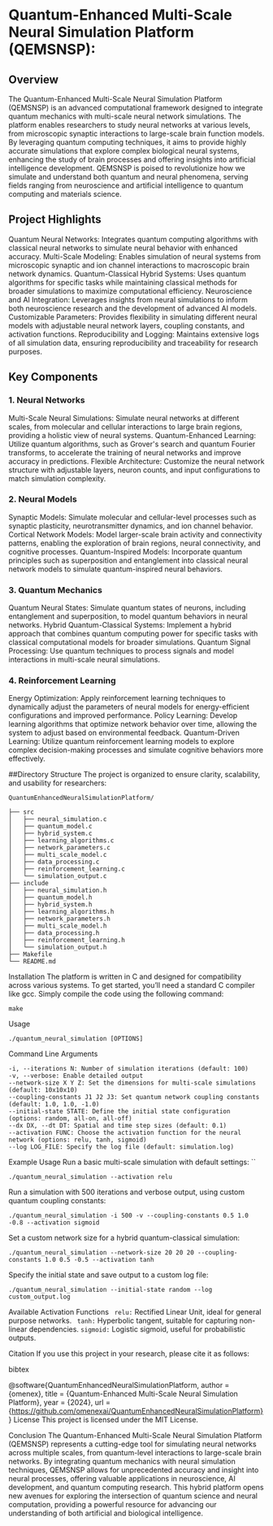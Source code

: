 # Quantum-Enhanced Multi-Scale Neural Simulation Platform (QEMSNSP):

## Overview
The Quantum-Enhanced Multi-Scale Neural Simulation Platform (QEMSNSP) is an advanced computational framework designed to integrate quantum mechanics with multi-scale neural network simulations. The platform enables researchers to study neural networks at various levels, from microscopic synaptic interactions to large-scale brain function models. By leveraging quantum computing techniques, it aims to provide highly accurate simulations that explore complex biological neural systems, enhancing the study of brain processes and offering insights into artificial intelligence development. QEMSNSP is poised to revolutionize how we simulate and understand both quantum and neural phenomena, serving fields ranging from neuroscience and artificial intelligence to quantum computing and materials science.

## Project Highlights
Quantum Neural Networks: Integrates quantum computing algorithms with classical neural networks to simulate neural behavior with enhanced accuracy.
Multi-Scale Modeling: Enables simulation of neural systems from microscopic synaptic and ion channel interactions to macroscopic brain network dynamics.
Quantum-Classical Hybrid Systems: Uses quantum algorithms for specific tasks while maintaining classical methods for broader simulations to maximize computational efficiency.
Neuroscience and AI Integration: Leverages insights from neural simulations to inform both neuroscience research and the development of advanced AI models.
Customizable Parameters: Provides flexibility in simulating different neural models with adjustable neural network layers, coupling constants, and activation functions.
Reproducibility and Logging: Maintains extensive logs of all simulation data, ensuring reproducibility and traceability for research purposes.


## Key Components


### 1. Neural Networks
Multi-Scale Neural Simulations: Simulate neural networks at different scales, from molecular and cellular interactions to large brain regions, providing a holistic view of neural systems.
Quantum-Enhanced Learning: Utilize quantum algorithms, such as Grover's search and quantum Fourier transforms, to accelerate the training of neural networks and improve accuracy in predictions.
Flexible Architecture: Customize the neural network structure with adjustable layers, neuron counts, and input configurations to match simulation complexity.

### 2. Neural Models
Synaptic Models: Simulate molecular and cellular-level processes such as synaptic plasticity, neurotransmitter dynamics, and ion channel behavior.
Cortical Network Models: Model larger-scale brain activity and connectivity patterns, enabling the exploration of brain regions, neural connectivity, and cognitive processes.
Quantum-Inspired Models: Incorporate quantum principles such as superposition and entanglement into classical neural network models to simulate quantum-inspired neural behaviors.

### 3. Quantum Mechanics
Quantum Neural States: Simulate quantum states of neurons, including entanglement and superposition, to model quantum behaviors in neural networks.
Hybrid Quantum-Classical Systems: Implement a hybrid approach that combines quantum computing power for specific tasks with classical computational models for broader simulations.
Quantum Signal Processing: Use quantum techniques to process signals and model interactions in multi-scale neural simulations.

### 4. Reinforcement Learning
Energy Optimization: Apply reinforcement learning techniques to dynamically adjust the parameters of neural models for energy-efficient configurations and improved performance.
Policy Learning: Develop learning algorithms that optimize network behavior over time, allowing the system to adjust based on environmental feedback.
Quantum-Driven Learning: Utilize quantum reinforcement learning models to explore complex decision-making processes and simulate cognitive behaviors more effectively.

##Directory Structure
The project is organized to ensure clarity, scalability, and usability for researchers:



```
QuantumEnhancedNeuralSimulationPlatform/

├── src
│   ├── neural_simulation.c
│   ├── quantum_model.c
│   ├── hybrid_system.c
│   ├── learning_algorithms.c
│   ├── network_parameters.c
│   ├── multi_scale_model.c
│   ├── data_processing.c
│   ├── reinforcement_learning.c
│   └── simulation_output.c
├── include
│   ├── neural_simulation.h
│   ├── quantum_model.h
│   ├── hybrid_system.h
│   ├── learning_algorithms.h
│   ├── network_parameters.h
│   ├── multi_scale_model.h
│   ├── data_processing.h
│   ├── reinforcement_learning.h
│   └── simulation_output.h
├── Makefile
└── README.md
```

Installation
The platform is written in C and designed for compatibility across various systems. To get started, you’ll need a standard C compiler like gcc. Simply compile the code using the following command:


```
make
```

Usage

```
./quantum_neural_simulation [OPTIONS]
```


Command Line Arguments
```
-i, --iterations N: Number of simulation iterations (default: 100)
-v, --verbose: Enable detailed output
--network-size X Y Z: Set the dimensions for multi-scale simulations (default: 10x10x10)
--coupling-constants J1 J2 J3: Set quantum network coupling constants (default: 1.0, 1.0, -1.0)
--initial-state STATE: Define the initial state configuration (options: random, all-on, all-off)
--dx DX, --dt DT: Spatial and time step sizes (default: 0.1)
--activation FUNC: Choose the activation function for the neural network (options: relu, tanh, sigmoid)
--log LOG_FILE: Specify the log file (default: simulation.log)
```

Example Usage
Run a basic multi-scale simulation with default settings:
``

```
./quantum_neural_simulation --activation relu
```

Run a simulation with 500 iterations and verbose output, using custom quantum coupling constants:


```
./quantum_neural_simulation -i 500 -v --coupling-constants 0.5 1.0 -0.8 --activation sigmoid
```

Set a custom network size for a hybrid quantum-classical simulation:


```
./quantum_neural_simulation --network-size 20 20 20 --coupling-constants 1.0 0.5 -0.5 --activation tanh
```

Specify the initial state and save output to a custom log file:


```
./quantum_neural_simulation --initial-state random --log custom_output.log
```

Available Activation Functions
``` relu:```  Rectified Linear Unit, ideal for general purpose networks.
``` tanh:``` Hyperbolic tangent, suitable for capturing non-linear dependencies.
```sigmoid:``` Logistic sigmoid, useful for probabilistic outputs.

Citation
If you use this project in your research, please cite it as follows:

bibtex

@software{QuantumEnhancedNeuralSimulationPlatform,
  author = {omenex},
  title = {Quantum-Enhanced Multi-Scale Neural Simulation Platform},
  year = {2024},
  url = {https://github.com/omenexai/QuantumEnhancedNeuralSimulationPlatform}
}
License
This project is licensed under the MIT License.

Conclusion
The Quantum-Enhanced Multi-Scale Neural Simulation Platform (QEMSNSP) represents a cutting-edge tool for simulating neural networks across multiple scales, from quantum-level interactions to large-scale brain networks. By integrating quantum mechanics with neural simulation techniques, QEMSNSP allows for unprecedented accuracy and insight into neural processes, offering valuable applications in neuroscience, AI development, and quantum computing research. This hybrid platform opens new avenues for exploring the intersection of quantum science and neural computation, providing a powerful resource for advancing our understanding of both artificial and biological intelligence.
